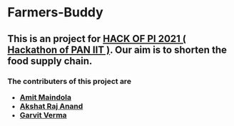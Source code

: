 # Farmers-Buddy
## This is an project for <a href="">HACK OF PI 2021 ( Hackathon of PAN IIT )</a>. Our aim is to shorten the food supply chain.
###  The contributers of this project are <ul><li> <a href="https://github.com/amitmaindola">Amit Maindola</a> </li> <li> <a href="https://github.com/akshat343">Akshat Raj Anand</a> </li> <li> <a href="https://github.com/GarvitV957">Garvit Verma</a> </li> </ul>
